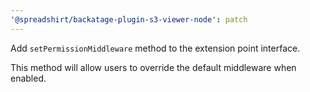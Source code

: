 ```yaml
---
'@spreadshirt/backatage-plugin-s3-viewer-node': patch
---
```


Add `setPermissionMiddleware` method to the extension point interface.

This method will allow users to override the default middleware when enabled.